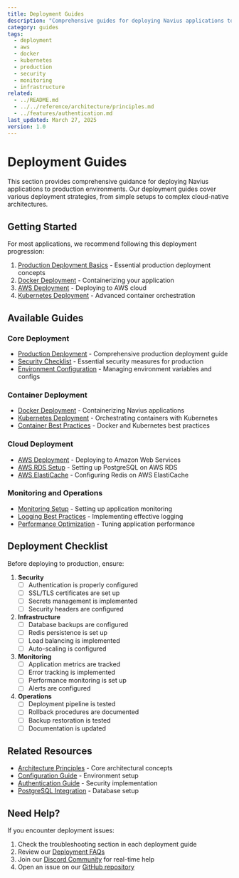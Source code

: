 ```yaml
---
title: Deployment Guides
description: "Comprehensive guides for deploying Navius applications to production environments, including AWS, Docker, and Kubernetes deployments"
category: guides
tags:
  - deployment
  - aws
  - docker
  - kubernetes
  - production
  - security
  - monitoring
  - infrastructure
related:
  - ../README.md
  - ../../reference/architecture/principles.md
  - ../features/authentication.md
last_updated: March 27, 2025
version: 1.0
---
```


# Deployment Guides

This section provides comprehensive guidance for deploying Navius applications to production environments. Our deployment guides cover various deployment strategies, from simple setups to complex cloud-native architectures.

## Getting Started

For most applications, we recommend following this deployment progression:

1. [Production Deployment Basics](production-deployment.md) - Essential production deployment concepts
2. [Docker Deployment](docker-deployment.md) - Containerizing your application
3. [AWS Deployment](aws-deployment.md) - Deploying to AWS cloud
4. [Kubernetes Deployment](kubernetes-deployment.md) - Advanced container orchestration

## Available Guides

### Core Deployment
- [Production Deployment](production-deployment.md) - Comprehensive production deployment guide
- [Security Checklist](security-checklist.md) - Essential security measures for production
- [Environment Configuration](environment-configuration.md) - Managing environment variables and configs

### Container Deployment
- [Docker Deployment](docker-deployment.md) - Containerizing Navius applications
- [Kubernetes Deployment](kubernetes-deployment.md) - Orchestrating containers with Kubernetes
- [Container Best Practices](container-best-practices.md) - Docker and Kubernetes best practices

### Cloud Deployment
- [AWS Deployment](aws-deployment.md) - Deploying to Amazon Web Services
- [AWS RDS Setup](aws-rds-setup.md) - Setting up PostgreSQL on AWS RDS
- [AWS ElastiCache](aws-elasticache.md) - Configuring Redis on AWS ElastiCache

### Monitoring and Operations
- [Monitoring Setup](monitoring-setup.md) - Setting up application monitoring
- [Logging Best Practices](logging-best-practices.md) - Implementing effective logging
- [Performance Optimization](performance-optimization.md) - Tuning application performance

## Deployment Checklist

Before deploying to production, ensure:

1. **Security**
   - [ ] Authentication is properly configured
   - [ ] SSL/TLS certificates are set up
   - [ ] Secrets management is implemented
   - [ ] Security headers are configured

2. **Infrastructure**
   - [ ] Database backups are configured
   - [ ] Redis persistence is set up
   - [ ] Load balancing is implemented
   - [ ] Auto-scaling is configured

3. **Monitoring**
   - [ ] Application metrics are tracked
   - [ ] Error tracking is implemented
   - [ ] Performance monitoring is set up
   - [ ] Alerts are configured

4. **Operations**
   - [ ] Deployment pipeline is tested
   - [ ] Rollback procedures are documented
   - [ ] Backup restoration is tested
   - [ ] Documentation is updated

## Related Resources

- [Architecture Principles](../../reference/architecture/principles.md) - Core architectural concepts
- [Configuration Guide](../../reference/configuration/environment-variables.md) - Environment setup
- [Authentication Guide](../features/authentication.md) - Security implementation
- [PostgreSQL Integration](../features/postgresql-integration.md) - Database setup

## Need Help?

If you encounter deployment issues:

1. Check the troubleshooting section in each deployment guide
2. Review our [Deployment FAQs](../../reference/troubleshooting/deployment-faqs.md)
3. Join our [Discord Community](https://discord.gg/navius) for real-time help
4. Open an issue on our [GitHub repository](https://github.com/navius/navius) 